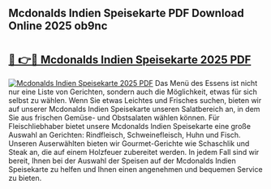 ## Mcdonalds Indien Speisekarte PDF Download Online 2025 ob9nc

# <h2><a href="http://gccr8p.nevu.top/?p=Mcdonalds+Indien+Speisekarte">🔗 👉🔴 Mcdonalds Indien Speisekarte 2025 PDF</a></h2>

[![Mcdonalds Indien Speisekarte 2025 PDF](https://i.imgur.com/dBaPXMq.png)](http://gccr8p.nevu.top/?p=Mcdonalds+Indien+Speisekarte)
Das Menü des Essens ist nicht nur eine Liste von Gerichten, sondern auch die Möglichkeit, etwas für sich selbst zu wählen. Wenn Sie etwas Leichtes und Frisches suchen, bieten wir auf unserer Mcdonalds Indien Speisekarte unseren Salatbereich an, in dem Sie aus frischen Gemüse- und Obstsalaten wählen können. Für Fleischliebhaber bietet unsere Mcdonalds Indien Speisekarte eine große Auswahl an Gerichten: Rindfleisch, Schweinefleisch, Huhn und Fisch. Unseren Auserwählten bieten wir Gourmet-Gerichte wie Schaschlik und Steak an, die auf einem Holzfeuer zubereitet werden. In jedem Fall sind wir bereit, Ihnen bei der Auswahl der Speisen auf der Mcdonalds Indien Speisekarte zu helfen und Ihnen einen angenehmen und bequemen Service zu bieten.
